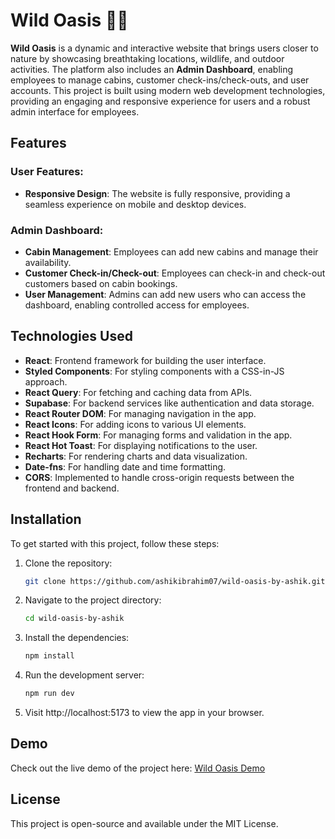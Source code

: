 # Wild Oasis 🌳🏨

**Wild Oasis** is a dynamic and interactive website that brings users closer to nature by showcasing breathtaking locations, wildlife, and outdoor activities. The platform also includes an **Admin Dashboard**, enabling employees to manage cabins, customer check-ins/check-outs, and user accounts. This project is built using modern web development technologies, providing an engaging and responsive experience for users and a robust admin interface for employees.

## Features

### User Features:
- **Responsive Design**: The website is fully responsive, providing a seamless experience on mobile and desktop devices.

### Admin Dashboard:
- **Cabin Management**: Employees can add new cabins and manage their availability.
- **Customer Check-in/Check-out**: Employees can check-in and check-out customers based on cabin bookings.
- **User Management**: Admins can add new users who can access the dashboard, enabling controlled access for employees.

## Technologies Used

- **React**: Frontend framework for building the user interface.
- **Styled Components**: For styling components with a CSS-in-JS approach.
- **React Query**: For fetching and caching data from APIs.
- **Supabase**: For backend services like authentication and data storage.
- **React Router DOM**: For managing navigation in the app.
- **React Icons**: For adding icons to various UI elements.
- **React Hook Form**: For managing forms and validation in the app.
- **React Hot Toast**: For displaying notifications to the user.
- **Recharts**: For rendering charts and data visualization.
- **Date-fns**: For handling date and time formatting.
- **CORS**: Implemented to handle cross-origin requests between the frontend and backend.

## Installation

To get started with this project, follow these steps:

1. Clone the repository:
   ```bash
   git clone https://github.com/ashikibrahim07/wild-oasis-by-ashik.git
   ```
2. Navigate to the project directory:
   ```bash
   cd wild-oasis-by-ashik
   ```
3. Install the dependencies:
   ```bash
   npm install
   ```
4. Run the development server:
   ```bash
   npm run dev
   ```
5. Visit http://localhost:5173 to view the app in your browser.

## Demo
Check out the live demo of the project here: [Wild Oasis Demo](https://wild-oasis-by-ashik.vercel.app/)

## License
This project is open-source and available under the MIT License.

